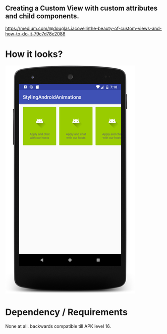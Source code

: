## Creating a Custom View with custom attributes and child components.

https://medium.com/@douglas.iacovelli/the-beauty-of-custom-views-and-how-to-do-it-79c7d78e2088

# How it looks?

![alt text](https://github.com/sahilpatel14/StylingAndroidAnimations/blob/medium-custom-view/medium_custom_view.png)

# Dependency / Requirements

None at all. backwards compatible till APK level 16.
